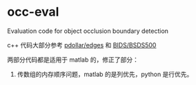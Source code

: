 # occ-eval
Evaluation code for object occlusion boundary detection

c++ 代码大部分参考 [pdollar/edges](https://github.com/pdollar/edges) 和 [BIDS/BSDS500](https://github.com/BIDS/BSDS500)

两部分代码都是适用于 matlab 的，修正了部分：

1. 传数组的内存顺序问题，matlab 的是列优先，python 是行优先。
